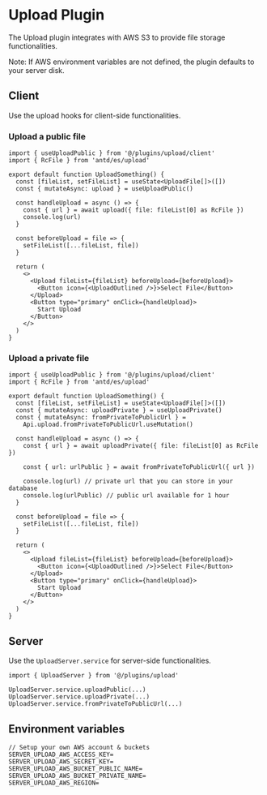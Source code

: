 # Upload Plugin

The Upload plugin integrates with AWS S3 to provide file storage functionalities.

Note: If AWS environment variables are not defined, the plugin defaults to your server disk.

## Client

Use the upload hooks for client-side functionalities.

### Upload a public file

```tsx
import { useUploadPublic } from '@/plugins/upload/client'
import { RcFile } from 'antd/es/upload'

export default function UploadSomething() {
  const [fileList, setFileList] = useState<UploadFile[]>([])
  const { mutateAsync: upload } = useUploadPublic()

  const handleUpload = async () => {
    const { url } = await upload({ file: fileList[0] as RcFile })
    console.log(url)
  }

  const beforeUpload = file => {
    setFileList([...fileList, file])
  }

  return (
    <>
      <Upload fileList={fileList} beforeUpload={beforeUpload}>
        <Button icon={<UploadOutlined />}>Select File</Button>
      </Upload>
      <Button type="primary" onClick={handleUpload}>
        Start Upload
      </Button>
    </>
  )
}
```

### Upload a private file

```tsx
import { useUploadPublic } from '@/plugins/upload/client'
import { RcFile } from 'antd/es/upload'

export default function UploadSomething() {
  const [fileList, setFileList] = useState<UploadFile[]>([])
  const { mutateAsync: uploadPrivate } = useUploadPrivate()
  const { mutateAsync: fromPrivateToPublicUrl } =
    Api.upload.fromPrivateToPublicUrl.useMutation()

  const handleUpload = async () => {
    const { url } = await uploadPrivate({ file: fileList[0] as RcFile })

    const { url: urlPublic } = await fromPrivateToPublicUrl({ url })

    console.log(url) // private url that you can store in your database
    console.log(urlPublic) // public url available for 1 hour
  }

  const beforeUpload = file => {
    setFileList([...fileList, file])
  }

  return (
    <>
      <Upload fileList={fileList} beforeUpload={beforeUpload}>
        <Button icon={<UploadOutlined />}>Select File</Button>
      </Upload>
      <Button type="primary" onClick={handleUpload}>
        Start Upload
      </Button>
    </>
  )
}
```

## Server

Use the `UploadServer.service` for server-side functionalities.

```tsx
import { UploadServer } from '@/plugins/upload'

UploadServer.service.uploadPublic(...)
UploadServer.service.uploadPrivate(...)
UploadServer.service.fromPrivateToPublicUrl(...)
```

## Environment variables

```.env
// Setup your own AWS account & buckets
SERVER_UPLOAD_AWS_ACCESS_KEY=
SERVER_UPLOAD_AWS_SECRET_KEY=
SERVER_UPLOAD_AWS_BUCKET_PUBLIC_NAME=
SERVER_UPLOAD_AWS_BUCKET_PRIVATE_NAME=
SERVER_UPLOAD_AWS_REGION=
```
